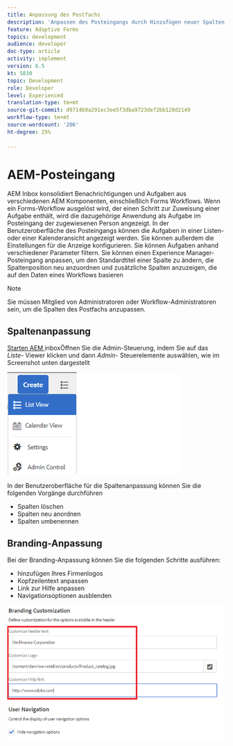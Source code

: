 ```yaml
---
title: Anpassung des Postfachs
description: 'Anpassen des Posteingangs durch Hinzufügen neuer Spalten, die auf Workflow-Daten basieren '
feature: Adaptive Forms
topics: development
audience: developer
doc-type: article
activity: implement
version: 6.5
kt: 5830
topic: Development
role: Developer
level: Experienced
translation-type: tm+mt
source-git-commit: d9714b9a291ec3ee5f3dba9723de72bb120d2149
workflow-type: tm+mt
source-wordcount: '206'
ht-degree: 25%

---
```


# AEM-Posteingang

AEM Inbox konsolidiert Benachrichtigungen und Aufgaben aus verschiedenen AEM Komponenten, einschließlich Forms Workflows. Wenn ein Forms-Workflow ausgelöst wird, der einen Schritt zur Zuweisung einer Aufgabe enthält, wird die dazugehörige Anwendung als Aufgabe im Posteingang der zugewiesenen Person angezeigt.
In der Benutzeroberfläche des Posteingangs können die Aufgaben in einer Listen- oder einer Kalenderansicht angezeigt werden. Sie können außerdem die Einstellungen für die Anzeige konfigurieren. Sie können Aufgaben anhand verschiedener Parameter filtern.
Sie können einen Experience Manager-Posteingang anpassen, um den Standardtitel einer Spalte zu ändern, die Spaltenposition neu anzuordnen und zusätzliche Spalten anzuzeigen, die auf den Daten eines Workflows basieren


>[!NOTE]
>
>Sie müssen Mitglied von Administratoren oder Workflow-Administratoren sein, um die Spalten des Postfachs anzupassen.

## Spaltenanpassung

[Starten AEM ](http://localhost:4502/aem/inbox)
inboxÖffnen Sie die Admin-Steuerung, indem Sie auf das  _Liste-_ Viewer klicken und dann  _Admin-_ Steuerelemente auswählen, wie im Screenshot unten dargestellt

![admin-control](assets/open-customization.png)

In der Benutzeroberfläche für die Spaltenanpassung können Sie die folgenden Vorgänge durchführen

* Spalten löschen
* Spalten neu anordnen
* Spalten umbenennen

## Branding-Anpassung

Bei der Branding-Anpassung können Sie die folgenden Schritte ausführen:

* hinzufügen Ihres Firmenlogos
* Kopfzeilentext anpassen
* Link zur Hilfe anpassen
* Navigationsoptionen ausblenden

![Inbox-Branding](assets/branding-customization.PNG)
